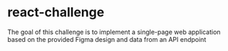 # react-challenge
The goal of this challenge is to implement a single-page web application based on the provided Figma design and data from an API endpoint
